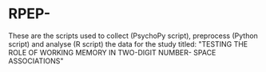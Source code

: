 # RPEP-
These are the scripts used to collect (PsychoPy script), preprocess (Python script) and analyse (R script) the data for the study titled: "TESTING THE ROLE OF WORKING MEMORY IN TWO-DIGIT NUMBER- SPACE ASSOCIATIONS"
